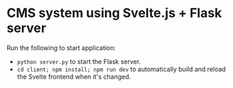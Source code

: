 # CMS system using Svelte.js + Flask server

Run the following to start application:
- `python server.py` to start the Flask server.
- `cd client; npm install; npm run dev` to automatically build and reload the Svelte frontend when it's changed.

